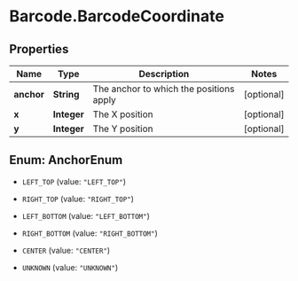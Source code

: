 # Barcode.BarcodeCoordinate

## Properties
Name | Type | Description | Notes
------------ | ------------- | ------------- | -------------
**anchor** | **String** | The anchor to which the positions apply | [optional] 
**x** | **Integer** | The X position | [optional] 
**y** | **Integer** | The Y position | [optional] 


<a name="AnchorEnum"></a>
## Enum: AnchorEnum


* `LEFT_TOP` (value: `"LEFT_TOP"`)

* `RIGHT_TOP` (value: `"RIGHT_TOP"`)

* `LEFT_BOTTOM` (value: `"LEFT_BOTTOM"`)

* `RIGHT_BOTTOM` (value: `"RIGHT_BOTTOM"`)

* `CENTER` (value: `"CENTER"`)

* `UNKNOWN` (value: `"UNKNOWN"`)





